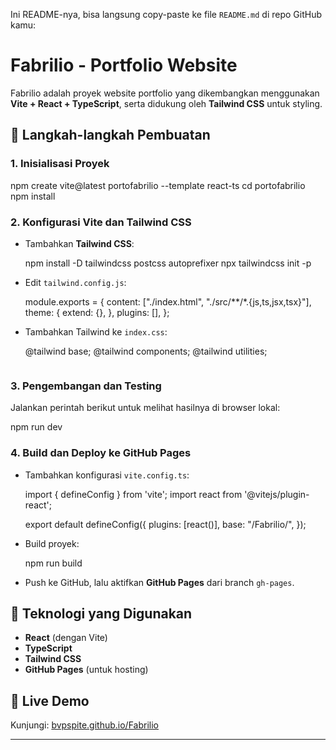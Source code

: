 Ini README-nya, bisa langsung copy-paste ke file `README.md` di repo GitHub kamu:  

# Fabrilio - Portfolio Website

Fabrilio adalah proyek website portfolio yang dikembangkan menggunakan **Vite + React + TypeScript**, serta didukung oleh **Tailwind CSS** untuk styling.

## 🔧 Langkah-langkah Pembuatan

### 1. Inisialisasi Proyek
npm create vite@latest portofabrilio --template react-ts
cd portofabrilio
npm install


### 2. Konfigurasi Vite dan Tailwind CSS
- Tambahkan **Tailwind CSS**:
  
  npm install -D tailwindcss postcss autoprefixer
  npx tailwindcss init -p

- Edit `tailwind.config.js`:
  
  module.exports = {
    content: ["./index.html", "./src/**/*.{js,ts,jsx,tsx}"],
    theme: {
      extend: {},
    },
    plugins: [],
  };
  
- Tambahkan Tailwind ke `index.css`:
  
  @tailwind base;
  @tailwind components;
  @tailwind utilities;
  ```

### 3. Pengembangan dan Testing
Jalankan perintah berikut untuk melihat hasilnya di browser lokal:

npm run dev


### 4. Build dan Deploy ke GitHub Pages
- Tambahkan konfigurasi `vite.config.ts`:
  
  import { defineConfig } from 'vite';
  import react from '@vitejs/plugin-react';

  export default defineConfig({
    plugins: [react()],
    base: "/Fabrilio/",
  });

- Build proyek:
  
  npm run build
  
- Push ke GitHub, lalu aktifkan **GitHub Pages** dari branch `gh-pages`.



## 🚀 Teknologi yang Digunakan
- **React** (dengan Vite)
- **TypeScript**
- **Tailwind CSS**
- **GitHub Pages** (untuk hosting)

## 📌 Live Demo
Kunjungi: [bvpspite.github.io/Fabrilio]([https://bvpspite.github.io/Fabrilio/](https://bvspsite.github.io/Fabrilio/))

---

